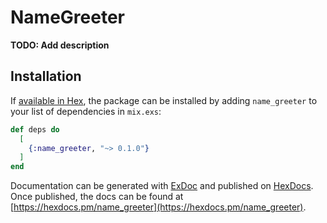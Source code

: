 # NameGreeter

**TODO: Add description**

## Installation

If [available in Hex](https://hex.pm/docs/publish), the package can be installed
by adding `name_greeter` to your list of dependencies in `mix.exs`:

```elixir
def deps do
  [
    {:name_greeter, "~> 0.1.0"}
  ]
end
```

Documentation can be generated with [ExDoc](https://github.com/elixir-lang/ex_doc)
and published on [HexDocs](https://hexdocs.pm). Once published, the docs can
be found at [https://hexdocs.pm/name_greeter](https://hexdocs.pm/name_greeter).

